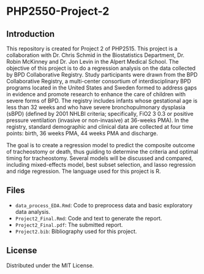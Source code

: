 # PHP2550-Project-2
## Introduction
This repository is created for Project 2 of PHP2515. This project is a collaboration with Dr. Chris Schmid in the Biostatistics Department, Dr. Robin McKinney and Dr. Jon Levin in the Alpert Medical School. The objective of this project is to do a regression analysis on the data collected by BPD Collaborative Registry. Study participants were drawn from the BPD Collaborative Registry, a multi-center consortium of interdisciplinary BPD programs located in the United States and Sweden formed to address gaps in evidence and promote research to enhance the care of children with severe forms of BPD. The registry includes infants whose gestational age is less than 32 weeks and who have severe bronchopulmonary dysplasia (sBPD) (defined by 2001 NHLBI criteria; specifically, FiO2 3 0.3 or positive pressure ventilation (invasive or non-invasive) at 36-weeks PMA). In the registry, standard demographic and clinical data are collected at four time points: birth, 36 weeks PMA, 44 weeks PMA and discharge.

The goal is to create a regression model to predict the composite outcome of tracheostomy or death, thus guiding to determine the criteria and optimal timing for tracheostomy. Several models will be discussed and compared, including mixed-effects model, best subset selection, and lasso regression and ridge regression. The language used for this project is R.
## Files
- `data_process_EDA.Rmd`: Code to preprocess data and basic exploratory data analysis.
- `Project2_Final.Rmd`: Code and text to generate the report.
- `Project2_Final.pdf`: The submitted report.
- `Project2.bib`: Bibliography used for this project.

## License
Distributed under the MIT License. 
